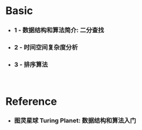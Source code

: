 Basic
=====
* ### 1 - 数据结构和算法简介: 二分查找
* ### 2 - 时间空间复杂度分析
* ### 3 - 排序算法
<br />

Reference
=====
* ### 图灵星球 Turing Planet: 数据结构和算法入门
